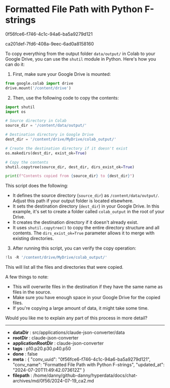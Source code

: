 # Formatted File Path with Python F-strings

0f56fce6-f746-4c1c-94a6-ba5a9279d121

ca201def-7fd6-408a-9eec-6ad0a8158160

 To copy everything from the output folder `data/output/` in Colab to your Google Drive, you can use the `shutil` module in Python. Here's how you can do it:

1. First, make sure your Google Drive is mounted:

```python
from google.colab import drive
drive.mount('/content/drive')
```

2. Then, use the following code to copy the contents:

```python
import shutil
import os

# Source directory in Colab
source_dir = '/content/data/output/'

# Destination directory in Google Drive
dest_dir = '/content/drive/MyDrive/colab_output/'

# Create the destination directory if it doesn't exist
os.makedirs(dest_dir, exist_ok=True)

# Copy the contents
shutil.copytree(source_dir, dest_dir, dirs_exist_ok=True)

print(f"Contents copied from {source_dir} to {dest_dir}")
```

This script does the following:

- It defines the source directory (`source_dir`) as `/content/data/output/`. Adjust this path if your output folder is located elsewhere.
- It sets the destination directory (`dest_dir`) in your Google Drive. In this example, it's set to create a folder called `colab_output` in the root of your Drive.
- It creates the destination directory if it doesn't already exist.
- It uses `shutil.copytree()` to copy the entire directory structure and all contents. The `dirs_exist_ok=True` parameter allows it to merge with existing directories.

3. After running this script, you can verify the copy operation:

```python
!ls -R '/content/drive/MyDrive/colab_output/'
```

This will list all the files and directories that were copied.

A few things to note:
- This will overwrite files in the destination if they have the same name as files in the source.
- Make sure you have enough space in your Google Drive for the copied files.
- If you're copying a large amount of data, it might take some time.

Would you like me to explain any part of this process in more detail?

---

* **dataDir** : src/applications/claude-json-converter/data
* **rootDir** : claude-json-converter
* **applicationRootDir** : claude-json-converter
* **tags** : p10.p20.p30.p40.p50
* **done** : false
* **meta** : {
  "conv_uuid": "0f56fce6-f746-4c1c-94a6-ba5a9279d121",
  "conv_name": "Formatted File Path with Python F-strings",
  "updated_at": "2024-07-20T11:49:42.073612Z"
}
* **filepath** : /home/danny/github-danny/hyperdata/docs/chat-archives/md/0f56/2024-07-19_ca2.md